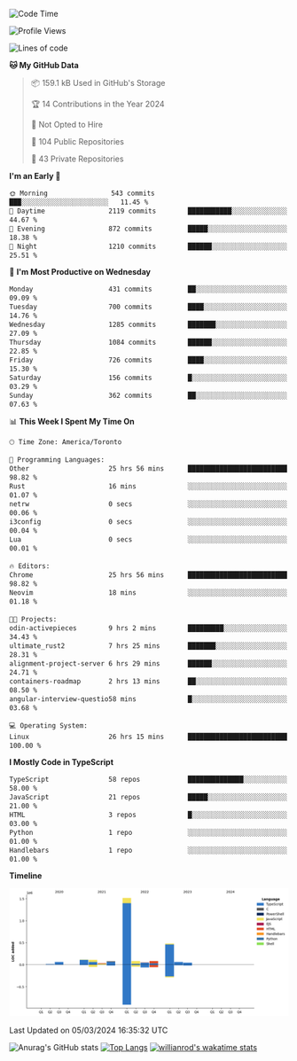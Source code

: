 <!--START_SECTION:waka-->
![Code Time](http://img.shields.io/badge/Code%20Time-1%2C274%20hrs%2038%20mins-blue)

![Profile Views](http://img.shields.io/badge/Profile%20Views-1-blue)

![Lines of code](https://img.shields.io/badge/From%20Hello%20World%20I%27ve%20Written-2.7%20million%20lines%20of%20code-blue)

**🐱 My GitHub Data** 

> 📦 159.1 kB Used in GitHub's Storage 
 > 
> 🏆 14 Contributions in the Year 2024
 > 
> 🚫 Not Opted to Hire
 > 
> 📜 104 Public Repositories 
 > 
> 🔑 43 Private Repositories 
 > 
**I'm an Early 🐤** 

```text
🌞 Morning                543 commits         ███░░░░░░░░░░░░░░░░░░░░░░   11.45 % 
🌆 Daytime                2119 commits        ███████████░░░░░░░░░░░░░░   44.67 % 
🌃 Evening                872 commits         █████░░░░░░░░░░░░░░░░░░░░   18.38 % 
🌙 Night                  1210 commits        ██████░░░░░░░░░░░░░░░░░░░   25.51 % 
```
📅 **I'm Most Productive on Wednesday** 

```text
Monday                   431 commits         ██░░░░░░░░░░░░░░░░░░░░░░░   09.09 % 
Tuesday                  700 commits         ████░░░░░░░░░░░░░░░░░░░░░   14.76 % 
Wednesday                1285 commits        ███████░░░░░░░░░░░░░░░░░░   27.09 % 
Thursday                 1084 commits        ██████░░░░░░░░░░░░░░░░░░░   22.85 % 
Friday                   726 commits         ████░░░░░░░░░░░░░░░░░░░░░   15.30 % 
Saturday                 156 commits         █░░░░░░░░░░░░░░░░░░░░░░░░   03.29 % 
Sunday                   362 commits         ██░░░░░░░░░░░░░░░░░░░░░░░   07.63 % 
```


📊 **This Week I Spent My Time On** 

```text
🕑︎ Time Zone: America/Toronto

💬 Programming Languages: 
Other                    25 hrs 56 mins      █████████████████████████   98.82 % 
Rust                     16 mins             ░░░░░░░░░░░░░░░░░░░░░░░░░   01.07 % 
netrw                    0 secs              ░░░░░░░░░░░░░░░░░░░░░░░░░   00.06 % 
i3config                 0 secs              ░░░░░░░░░░░░░░░░░░░░░░░░░   00.04 % 
Lua                      0 secs              ░░░░░░░░░░░░░░░░░░░░░░░░░   00.01 % 

🔥 Editors: 
Chrome                   25 hrs 56 mins      █████████████████████████   98.82 % 
Neovim                   18 mins             ░░░░░░░░░░░░░░░░░░░░░░░░░   01.18 % 

🐱‍💻 Projects: 
odin-activepieces        9 hrs 2 mins        █████████░░░░░░░░░░░░░░░░   34.43 % 
ultimate_rust2           7 hrs 25 mins       ███████░░░░░░░░░░░░░░░░░░   28.31 % 
alignment-project-server 6 hrs 29 mins       ██████░░░░░░░░░░░░░░░░░░░   24.71 % 
containers-roadmap       2 hrs 13 mins       ██░░░░░░░░░░░░░░░░░░░░░░░   08.50 % 
angular-interview-questio58 mins             █░░░░░░░░░░░░░░░░░░░░░░░░   03.68 % 

💻 Operating System: 
Linux                    26 hrs 15 mins      █████████████████████████   100.00 % 
```

**I Mostly Code in TypeScript** 

```text
TypeScript               58 repos            ██████████████░░░░░░░░░░░   58.00 % 
JavaScript               21 repos            █████░░░░░░░░░░░░░░░░░░░░   21.00 % 
HTML                     3 repos             █░░░░░░░░░░░░░░░░░░░░░░░░   03.00 % 
Python                   1 repo              ░░░░░░░░░░░░░░░░░░░░░░░░░   01.00 % 
Handlebars               1 repo              ░░░░░░░░░░░░░░░░░░░░░░░░░   01.00 % 
```



**Timeline**

![Lines of Code chart](https://raw.githubusercontent.com/wise-introvert/wise-introvert/master/assets/bar_graph.png)


 Last Updated on 05/03/2024 16:35:32 UTC
<!--END_SECTION:waka-->

![Anurag's GitHub stats](https://github-readme-stats.vercel.app/api?username=wise-introvert&count_private=true&show_icons=true)
[![Top Langs](https://github-readme-stats.vercel.app/api/top-langs/?username=wise-introvert&langs_count=10)](https://github.com/anuraghazra/github-readme-stats)
[![willianrod's wakatime stats](https://github-readme-stats.vercel.app/api/wakatime?username=wiseintrovert)](https://github.com/anuraghazra/github-readme-stats)
